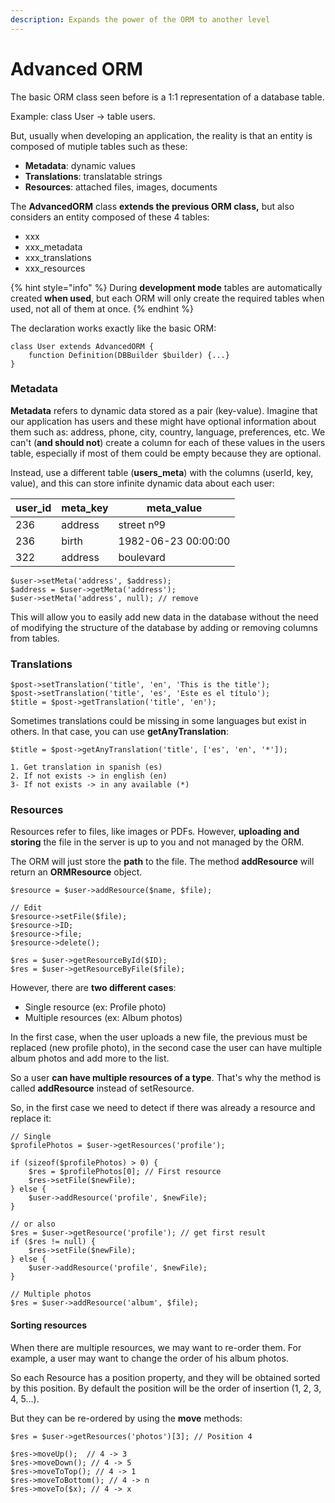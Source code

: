 ```yaml
---
description: Expands the power of the ORM to another level
---
```


# Advanced ORM

The basic ORM class seen before is a 1:1 representation of a database table.&#x20;

Example: class User -> table users.

But, usually when developing an application, the reality is that an entity is composed of mutiple tables such as these:

* **Metadata**: dynamic values
* **Translations**: translatable strings
* **Resources**: attached files, images, documents

The **AdvancedORM** class **extends the previous ORM class,** but also considers an entity composed of these 4 tables:

* xxx
* xxx\_metadata
* xxx\_translations
* xxx\_resources

{% hint style="info" %}
During **development mode** tables are automatically created **when used**, but each ORM will only create the required tables when used, not all of them at once.
{% endhint %}

The declaration works exactly like the basic ORM:

```
class User extends AdvancedORM {
    function Definition(DBBuilder $builder) {...}
}
```

### Metadata

**Metadata** refers to dynamic data stored as a pair (key-value). Imagine that our application has users and these might have optional information about them such as: address, phone, city, country, language, preferences, etc. We can't (**and should not**) create a column for each of these values in the users table, especially if most of them could be empty because they are optional.

Instead, use a different table (**users\_meta**) with the columns (userId, key, value), and this can store infinite dynamic data about each user:

| user\_id | meta\_key | meta\_value         |
| -------- | --------- | ------------------- |
| 236      | address   | street nº9          |
| 236      | birth     | 1982-06-23 00:00:00 |
| 322      | address   | boulevard           |

```
$user->setMeta('address', $address);
$address = $user->getMeta('address');
$user->setMeta('address', null); // remove
```

This will allow you to easily add new data in the database without the need of modifying the structure of the database by adding or removing columns from tables.

### Translations

```
$post->setTranslation('title', 'en', 'This is the title');
$post->setTranslation('title', 'es', 'Este es el título');
$title = $post->getTranslation('title', 'en');
```

Sometimes translations could be missing in some languages but exist in others. In that case, you can use **getAnyTranslation**:

```
$title = $post->getAnyTranslation('title', ['es', 'en', '*']);

1. Get translation in spanish (es)
2. If not exists -> in english (en)
3- If not exists -> in any available (*)
```

### Resources

Resources refer to files, like images or PDFs. However, **uploading and storing** the file in the server is up to you and not managed by the ORM.

The ORM will just store the **path** to the file. The method **addResource** will return an **ORMResource** object.

```
$resource = $user->addResource($name, $file);

// Edit
$resource->setFile($file);
$resource->ID;
$resource->file;
$resource->delete();

$res = $user->getResourceById($ID);
$res = $user->getResourceByFile($file);
```

However, there are **two different cases**:

* Single resource (ex: Profile photo)
* Multiple resources (ex: Album photos)

In the first case, when the user uploads a new file, the previous must be replaced (new profile photo), in the second case the user can have multiple album photos and add more to the list.

So a user **can have multiple resources of a type**. That's why the method is called **addResource** instead of setResource.

So, in the first case we need to detect if there was already a resource and replace it:

```
// Single
$profilePhotos = $user->getResources('profile');

if (sizeof($profilePhotos) > 0) {
    $res = $profilePhotos[0]; // First resource
    $res->setFile($newFile);
} else {
    $user->addResource('profile', $newFile);
}

// or also
$res = $user->getResource('profile'); // get first result
if ($res != null) {
    $res->setFile($newFile);
} else {
    $user->addResource('profile', $newFile);
}

// Multiple photos
$res = $user->addResource('album', $file);
```

#### Sorting resources

When there are multiple resources, we may want to re-order them. For example, a user may want to change the order of his album photos.

So each Resource has a position property, and they will be obtained sorted by this position. By default the position will be the order of insertion (1, 2, 3, 4, 5...).

But they can be re-ordered by using the **move** methods:

```
$res = $user->getResources('photos')[3]; // Position 4

$res->moveUp();  // 4 -> 3
$res->moveDown(); // 4 -> 5
$res->moveToTop(); // 4 -> 1
$res->moveToBottom(); // 4 -> n
$res->moveTo($x); // 4 -> x
```
